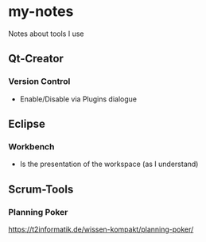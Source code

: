 # my-notes
Notes about tools I use

## Qt-Creator
### Version Control
- Enable/Disable via Plugins dialogue

## Eclipse
### Workbench
- Is the presentation of the workspace (as I understand)

## Scrum-Tools
### Planning Poker
https://t2informatik.de/wissen-kompakt/planning-poker/
